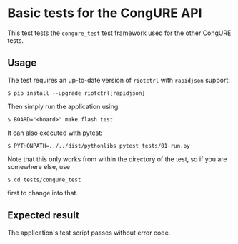 Basic tests for the CongURE API
===============================

This test tests the `congure_test` test framework used for the other CongURE
tests.

Usage
-----

The test requires an up-to-date version of `riotctrl` with `rapidjson` support:

```console
$ pip install --upgrade riotctrl[rapidjson]
```

Then simply run the application using:

```console
$ BOARD="<board>" make flash test
```

It can also executed with pytest:

```console
$ PYTHONPATH=../../dist/pythonlibs pytest tests/01-run.py
```

Note that this only works from within the directory of the test, so if you are
somewhere else, use

```console
$ cd tests/congure_test
```

first to change into that.

Expected result
---------------

The application's test script passes without error code.
